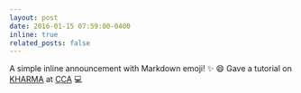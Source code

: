 ```yaml
---
layout: post
date: 2016-01-15 07:59:00-0400
inline: true
related_posts: false
---
```


A simple inline announcement with Markdown emoji! :sparkles: :smile:
Gave a tutorial on <a href="https://github.com/AFD-Illinois/kharma">KHARMA</a> at <a href="https://www.simonsfoundation.org/flatiron/center-for-computational-astrophysics/">CCA</a> :computer:

